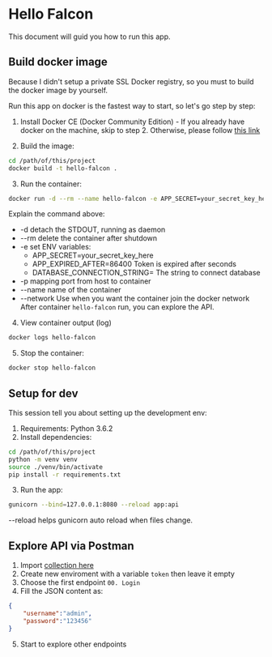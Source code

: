 # Hello Falcon

This document will guid you how to run this app.

## Build docker image
Because I didn't setup a private SSL Docker registry, so you must to build the docker image by yourself.

Run this app on docker is the fastest way to start, so let's go step by step:

1. Install Docker CE (Docker Community Edition) - If you already have docker on the machine, skip to step 2. Otherwise, please follow [this link](https://docs.docker.com/install/linux/docker-ce/centos/)

2. Build the image:
```bash
cd /path/of/this/project
docker build -t hello-falcon .
```

3. Run the container:
```bash
docker run -d --rm --name hello-falcon -e APP_SECRET=your_secret_key_here -e APP_EXPIRED_AFTER=86400 -e DATABASE_CONNECTION_STRING="postgresql+psycopg2://postgres:tua123456789@172.22.0.2:5432/customer2" --network=DB hello-falcon
```
Explain the command above:
- -d detach the STDOUT, running as daemon
- --rm delete the container after shutdown
- -e set ENV variables:
    + APP_SECRET=your_secret_key_here 
    + APP_EXPIRED_AFTER=86400 Token is expired after seconds
    + DATABASE_CONNECTION_STRING= The string to connect database
- -p mapping port from host to container
- --name name of the container 
- --network <network name> Use when you want the container join the docker network   
After container `hello-falcon` run, you can explore the API.

4. View container output (log)
```bash
docker logs hello-falcon
```

5. Stop the container:
```bash
docker stop hello-falcon
```

## Setup for dev
This session tell you about setting up the development env:

1. Requirements: Python 3.6.2
2. Install dependencies:
```bash
cd /path/of/this/project
python -m venv venv
source ./venv/bin/activate
pip install -r requirements.txt
```
3. Run the app:
```bash
gunicorn --bind=127.0.0.1:8080 --reload app:api
```
--reload helps gunicorn auto reload when files change.

## Explore API via Postman

1. Import [collection here](https://www.getpostman.com/collections/ec73f671bb847e6f2d75)
2. Create new enviroment with a variable `token` then leave it empty
3. Choose the first endpoint `00. Login`
4. Fill the JSON content as:
```json
{
	"username":"admin",
	"password":"123456"
}
```
5. Start to explore other endpoints